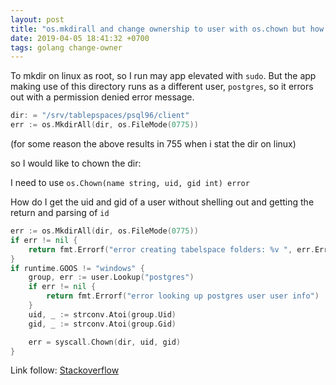```yaml
---
layout: post
title: "os.mkdirall and change ownership to user with os.chown but how to get uid, gid of user"
date: 2019-04-05 18:41:32 +0700
tags: golang change-owner
---
```

To mkdir on linux as root, so I run may app elevated with `sudo`. But the app making use of this directory runs as a different user, `postgres`, so it errors out with a permission denied error message.

```go
dir: = "/srv/tablepspaces/psql96/client"
err := os.MkdirAll(dir, os.FileMode(0775))
```

(for some reason the above results in 755 when i stat the dir on linux)

so I would like to chown the dir:

I need to use `os.Chown(name string, uid, gid int) error`

How do I get the uid and gid of a user without shelling out and getting the return and parsing of `id`

```go
err := os.MkdirAll(dir, os.FileMode(0775))
if err != nil {
    return fmt.Errorf("error creating tabelspace folders: %v ", err.Error())
}
if runtime.GOOS != "windows" {
    group, err := user.Lookup("postgres")
    if err != nil {
        return fmt.Errorf("error looking up postgres user user info")
    }
    uid, _ := strconv.Atoi(group.Uid)
    gid, _ := strconv.Atoi(group.Gid)

    err = syscall.Chown(dir, uid, gid)
}
```

Link follow: [Stackoverflow](https://stackoverflow.com/a/51864387)